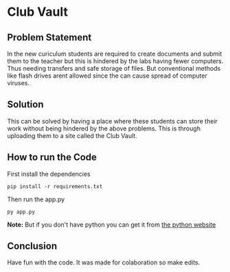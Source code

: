 # Club Vault
## Problem Statement
In the new curiculum students are required to create documents and submit them to the teacher
but this is hindered by the labs having fewer computers. Thus needing transfers and safe storage of files.
But conventional methods like flash drives arent allowed since the can cause spread of computer viruses.
## Solution
This can be solved by having a place where these students can store their work without
being hindered by the above problems. This is through uploading them to a site called the Club Vault.

## How to run the Code
First install the dependencies

```
pip install -r requirements.txt
```
Then run the app.py

```
py app.py
```
**Note:** But if you don't have python you can get it from [the python website](https://python.org)

## Conclusion
Have fun with the code. It was made for colaboration so make edits.
